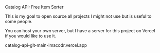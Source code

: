 Catalog API: Free Item Sorter

This is my goal to open source all projects I might not use but is useful to some people.

You can host your own server, but I have a server for this project on Vercel if you would like to use it.

catalog-api-git-main-imacodr.vercel.app
